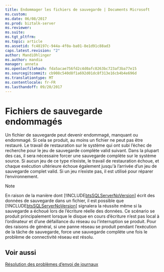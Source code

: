 ```yaml
---
title: Endommager les fichiers de sauvegarde | Documents Microsoft
ms.custom: 
ms.date: 06/08/2017
ms.prod: biztalk-server
ms.reviewer: 
ms.suite: 
ms.tgt_pltfrm: 
ms.topic: article
ms.assetid: fc48197c-944a-4f0a-ba01-8e1d91c88ad3
caps.latest.revision: "2"
author: MandiOhlinger
ms.author: mandia
manager: anneta
ms.openlocfilehash: fda5acae756fd2c4d0afc0263bc723af3ba77e15
ms.sourcegitcommit: cb908c540d8f1a692d01dc8f313e16cb4b4e696d
ms.translationtype: MT
ms.contentlocale: fr-FR
ms.lasthandoff: 09/20/2017
---
```

# <a name="corrupt-backup-files"></a>Fichiers de sauvegarde endommagés
Un fichier de sauvegarde peut devenir endommagé, manquant ou endommagé. Si cela se produit, au moins un fichier ne peut pas être restauré. Le travail de restauration sur le système qui ont subi l’échec de recherche pour le jeu de sauvegarde complète valid suivant. Dans la plupart des cas, il sera nécessaire forcer une sauvegarde complète sur le système source. Si aucun jeu de ce type n’existe, le travail de restauration échoue, et chaque exécution ultérieure échoue également jusqu'à l’arrivée d’un jeu de sauvegarde complet valid. Si un jeu n’existe pas, il est utilisé pour réparer l’environnement.  
  
> [!NOTE]  
>  En raison de la manière dont [!INCLUDE[btsSQLServerNoVersion](../includes/btssqlservernoversion-md.md)] écrit des données de sauvegarde dans un fichier, il est possible que [!INCLUDE[btsSQLServerNoVersion](../includes/btssqlservernoversion-md.md)] signalera la réussite même si la sauvegarde a échoué lors de l’écriture réelle des données. Ce scénario se produit principalement lorsque le disque en cours d’écriture n’est pas local à l’ordinateur et d’une défaillance du réseau ou l’interruption se produit. Pour des raisons de général, si une panne réseau se produit pendant l’exécution de la tâche de sauvegarde, force une sauvegarde complète une fois le problème de connectivité réseau est résolu.  
  
## <a name="see-also"></a>Voir aussi  
 [Résolution des problèmes d’envoi de journaux](../technical-guides/troubleshooting-log-shipping.md)
